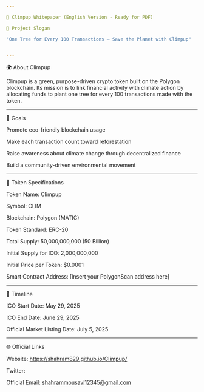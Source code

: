 ```yaml
---

🌱 Climpup Whitepaper (English Version - Ready for PDF)

🧭 Project Slogan

"One Tree for Every 100 Transactions – Save the Planet with Climpup"


---
```


🌍 About Climpup

Climpup is a green, purpose-driven crypto token built on the Polygon blockchain. Its mission is to link financial activity with climate action by allocating funds to plant one tree for every 100 transactions made with the token.


---

🎯 Goals

Promote eco-friendly blockchain usage

Make each transaction count toward reforestation

Raise awareness about climate change through decentralized finance

Build a community-driven environmental movement



---

🔗 Token Specifications

Token Name: Climpup

Symbol: CLIM

Blockchain: Polygon (MATIC)

Token Standard: ERC-20

Total Supply: 50,000,000,000 (50 Billion)

Initial Supply for ICO: 2,000,000,000

Initial Price per Token: $0.0001

Smart Contract Address: [Insert your PolygonScan address here]



---

📅 Timeline

ICO Start Date: May 29, 2025

ICO End Date: June 29, 2025

Official Market Listing Date: July 5, 2025



---

🌐 Official Links

Website: https://shahram829.github.io/CIimpup/

Twitter:

Official Email: shahrammousavi12345@gmail.com
